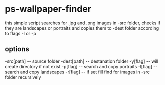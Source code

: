 # ps-wallpaper-finder
this simple script searches for .jpg and .png images in -src folder, checks if they are landscapes or portraits and copies them to -dest folder according to flags -l or -p
## options
-src[path] -- source folder
-dest[path] -- destanation folder
-y[flag] -- will create directory if not exist
-p[flag] -- search and copy portraits
-l[flag] -- search and copy landscapes
-r[flag] -- if set fill find for images in -src folder recursively

